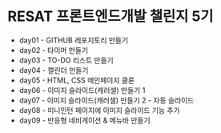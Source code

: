# RESAT 프론트엔드개발 챌린지 5기

- day01 - GITHUB 레포지토리 만들기
- day02 - 타이머 만들기
- day03 - TO-DO 리스트 만들기
- day04 - 캘린더 만들기
- day05 - HTML, CSS 메인페이지 클론
- day06 - 이미지 슬라이드(캐러셀) 만들기 1
- day07 - 이미지 슬라이드(캐러셀) 만들기 2 - 자동 슬라이드
- day08 - 미니인턴 페이지에 이미지 슬라이드 기능 추가
- day09 - 반응형 네비게이션 & 메뉴바 만들기
